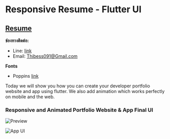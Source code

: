# Responsive Resume - Flutter UI

## [Resume](https://chueawangkham.github.io/Resume/)

**ช่องทางติดต่อ:**

- Line: [link](https://line.me/ti/p/j1dRd-G-45?fbclid=IwAR0QuOya2V4srQVhp7_7N0Zk8IRSco41Csis_Jij91fWQyxCl3mBh6FiqRY)
- Email: Thibess091@Gmail.com

**Fonts**

- Poppins [link](https://fonts.google.com/specimen/Poppins)

Today we will show you how you can create your developer portfolio website and app using flutter. We also add animation which works perfectly on mobile and the web. 

### Responsive and Animated Portfolio Website & App Final UI

![Preview](/gif.gif)

![App UI](/ui.png)
